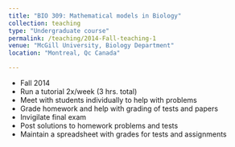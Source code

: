```yaml
---
title: "BIO 309: Mathematical models in Biology"
collection: teaching
type: "Undergraduate course"
permalink: /teaching/2014-Fall-teaching-1
venue: "McGill University, Biology Department"
location: "Montreal, Qc Canada"

---
```

- Fall 2014
- Run a tutorial 2x/week (3 hrs. total)
- Meet with students individually to help with problems
- Grade homework and help with grading of tests and papers
- Invigilate final exam
- Post solutions to homework problems and tests
- Maintain a spreadsheet with grades for tests and assignments

